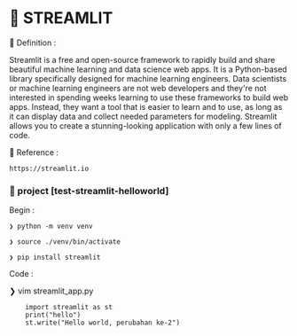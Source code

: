 # &#x1F6A9; STREAMLIT


&#x1F535; Definition : 

Streamlit is a free and open-source framework to rapidly build and share beautiful machine learning and data science web apps. It is a Python-based library specifically designed for machine learning engineers. Data scientists or machine learning engineers are not web developers and they're not interested in spending weeks learning to use these frameworks to build web apps. Instead, they want a tool that is easier to learn and to use, as long as it can display data and collect needed parameters for modeling. Streamlit allows you to create a stunning-looking application with only a few lines of code.



&#x1F535; Reference : 

	https://streamlit.io


### &#x1F680; project [test-streamlit-helloworld]

Begin :

	❯ python -m venv venv

	❯ source ./venv/bin/activate

	❯ pip install streamlit


Code : 

❯ vim streamlit_app.py

		import streamlit as st
		print("hello")
		st.write("Hello world, perubahan ke-2")
